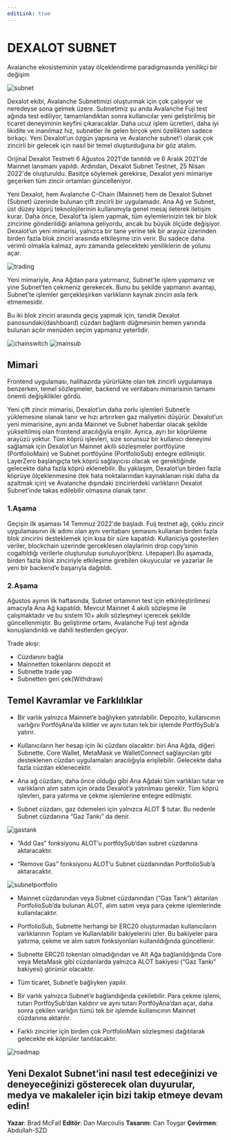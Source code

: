```yaml
---
editLink: true
---
```

# DEXALOT SUBNET
Avalanche ekosisteminin yatay ölçeklendirme paradigmasında yenilikçi bir değişim

![subnet](/images/subnet/subnet.png)

Dexalot ekibi, Avalanche Subnetimizi oluşturmak için çok çalışıyor ve neredeyse sona gelmek üzere. Subnetimiz şu anda Avalanche Fuji test ağında test ediliyor, tamamlandıktan sonra kullanıcılar yeni geliştirilmiş bir ticaret deneyiminin keyfini çıkaracaklar. Daha ucuz işlem ücretleri, daha iyi likidite ve inanılmaz hız, subnetler ile gelen birçok yeni özellikten sadece birkaçı. Yeni Dexalot’un özgün yapısına ve Avalanche subnet’i olarak çok zincirli bir gelecek için nasıl bir temel oluşturduğuna bir göz atalım.

Orijinal Dexalot Testneti 6 Ağustos 2021'de tanıtıldı ve 6 Aralık 2021'de Mainnet lansmanı yapıldı. Ardından, Dexalot Subnet Testnet, 25 Nisan 2022'de oluşturuldu. Basitçe söylemek gerekirse, Dexalot yeni mimariye geçerken tüm zincir ortamları güncelleniyor.

Yeni Dexalot, hem Avalanche C-Chain (Mainnet) hem de Dexalot Subnet (Subnet) üzerinde bulunan çift zincirli bir uygulamadır. Ana Ağ ve Subnet, üst düzey köprü teknolojilerinin kullanımıyla genel mesaj ileterek iletişim kurar. Daha önce, Dexalot’ta işlem yapmak, tüm eylemlerinizin tek bir blok zincirine gönderildiği anlamına geliyordu, ancak bu büyük ölçüde değişiyor. Dexalot’un yeni mimarisi, yalnızca bir tane yerine tek bir arayüz üzerinden birden fazla blok zinciri arasında etkileşime izin verir. Bu sadece daha verimli olmakla kalmaz, aynı zamanda gelecekteki yeniliklerin de yolunu açar.

![trading](/images/subnet/trading.png)

Yeni mimariyle, Ana Ağdan para yatırmanız, Subnet’te işlem yapmanız ve yine Subnet’ten çekmeniz gerekecek. Bunu bu şekilde yapmanın avantajı, Subnet’te işlemler gerçekleşirken varlıkların kaynak zinciri asla terk etmemesidir.

Bu iki blok zinciri arasında geçiş yapmak için, tanıdık Dexalot panosundaki(dashboard) cüzdan bağlantı düğmesinin hemen yanında bulunan açılır menüden seçim yapmanız yeterlidir.

![chainswitch](/images/subnet/chainswitch.png)
![mainsub](/images/subnet/mainsub.png)

## Mimari

Frontend uygulaması, halihazırda yürürlükte olan tek zincirli uygulamaya benzerken, temel sözleşmeler, backend ve veritabanı mimarisinin tamamı önemli değişiklikler gördü.

Yeni çift zincir mimarisi, Dexalot’un daha zorlu işlemleri Subnet’e yüklemesine olanak tanır ve hızı artırırken gaz maliyetini düşürür. Dexalot’un yeni mimarisine, aynı anda Mainnet ve Subnet haberdar olacak şekilde yükseltilmiş olan frontend aracılığıyla erişilir. Ayrıca, ayrı bir köprüleme arayüzü yoktur. Tüm köprü işlevleri, size sorunsuz bir kullanıcı deneyimi sağlamak için Dexalot’un Mainnet akıllı sözleşmeler portföyüne (PortfolioMain) ve Subnet portföyüne (PortfolioSub) entegre edilmiştir. LayerZero başlangıçta tek köprü sağlayıcısı olacak ve gerektiğinde gelecekte daha fazla köprü eklenebilir. Bu yaklaşım, Dexalot’un birden fazla köprüye ölçeklenmesine (tek hata noktalarından kaynaklanan riski daha da azaltmak için) ve Avalanche dışındaki zincirlerdeki varlıkların Dexalot Subnet’inde takas edilebilir olmasına olanak tanır.

### 1.Aşama
Geçişin ilk aşaması 14 Temmuz 2022'de başladı. Fuij testnet ağı, çoklu zincir uygulamasının ilk adımı olan aynı veritabanı şemasını kullanan birden fazla blok zincirini desteklemek için kısa bir süre kapatıldı. Kullaniciya gosterilen veriler, blockchain uzerinde gerceklesen olaylarinin drop copy’sinin cogaltıldığı verilerle oluşturulup sunuluyor(bknz. Litepaper).Bu aşamada, birden fazla blok zinciriyle etkileşime girebilen okuyucular ve yazarlar ile yeni bir backend’e başarıyla dağıtıldı.

### 2.Aşama
Ağustos ayının ilk haftasında, Subnet ortamının test için etkinleştirilmesi amacıyla Ana Ağ kapatıldı. Mevcut Mainnet 4 akıllı sözleşme ile çalışmaktadır ve bu sistem 10+ akıllı sözleşmeyi içerecek şekilde güncellenmiştir. Bu geliştirme ortamı, Avalanche Fuji test ağında konuşlandırıldı ve dahili testlerden geçiyor.

Trade akışı:

* Cüzdanını bağla
* Mainnetten tokenlarını depozit et
* Subnette trade yap
* Subnetten geri çek(Withdraw)

## Temel Kavramlar ve Farklılıklar

* Bir varlık yalnızca Mainnet’e bağlıyken yatırılabilir. Depozito, kullanıcının varlığını PortföyAna’da kilitler ve aynı tutarı tek bir işlemde PortföySub’a yatırır.

* Kullanıcıların her hesap için iki cüzdanı olacaktır: biri Ana Ağda, diğeri Subnette. Core Wallet, MetaMask ve WalletConnect sağlayıcıları gibi desteklenen cüzdan uygulamaları aracılığıyla erişilebilir. Gelecekte daha fazla cüzdan eklenecektir.

* Ana ağ cüzdanı, daha önce olduğu gibi Ana Ağdaki tüm varlıkları tutar ve varlıkların alım satım için orada Dexalot’a yatırılması gerekir. Tüm köprü işlevleri, para yatırma ve çekme işlemlerine entegre edilmiştir.

* Subnet cüzdanı, gaz ödemeleri için yalnızca ALOT $ tutar. Bu nedenle Subnet cüzdanına “Gaz Tankı” da denir.

![gastank](/images/subnet/gastank.png)

* “Add Gas” fonksiyonu ALOT’u portföySub’dan subret cüzdanına aktaracaktır.

* “Remove Gas” fonksiyonu ALOT’u Subnet cüzdanından PortfolioSub’a aktaracaktır.

![subnetportfolio](/images/subnet/subnetportfolio.png)

* Mainnet cüzdanından veya Subnet cüzdanından (“Gas Tank”) aktarılan PortfolioSub’da bulunan ALOT, alım satım veya para çekme işlemlerinde kullanılacaktır.

* PortfolioSub, Subnette herhangi bir ERC20 oluşturmadan kullanıcıların varlıklarının Toplam ve Kullanılabilir bakiyelerini izler. Bu bakiyeler para yatırma, çekme ve alım satım fonksiyonları kullanıldığında güncellenir.

* Subnette ERC20 tokenları olmadığından ve Alt Ağa bağlanıldığında Core veya MetaMask gibi cüzdanlarda yalnızca ALOT bakiyesi (“Gaz Tankı” bakiyesi) görünür olacaktır.

* Tüm ticaret, Subnet’e bağlıyken yapılır.

* Bir varlık yalnızca Subnet’e bağlandığında çekilebilir. Para çekme işlemi, tutarı PortföySub’dan kaldırır ve aynı tutarı PortföyAna’dan açar, daha sonra çekilen varlığın tümü tek bir işlemde kullanıcının Mainnet cüzdanına aktarılır.

* Farklı zincirler için birden çok PortfolioMain sözleşmesi dağıtılarak gelecekte ek köprüler tanıtılacaktır.

![roadmap](/images/subnet/roadmap.png)

Yeni Dexalot Subnet’ini nasıl test edeceğinizi ve deneyeceğinizi gösterecek olan duyurular, medya ve makaleler için bizi takip etmeye devam edin!
---
**Yazar**: Brad McFall
**Editör**: Dan Marcoulis
**Tasarım**: Can Toygar
**Çevirmen**: Abdullah-SZD
